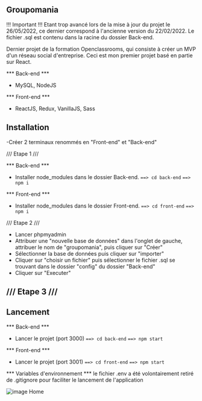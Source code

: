 ## Groupomania ##

!!! Important !!!
Etant trop avancé lors de la mise à jour du projet le 26/05/2022, ce dernier correspond à l'ancienne version du 22/02/2022. Le fichier .sql est contenu dans la racine du dossier Back-end.

Dernier projet de la formation Openclassrooms, qui consiste à créer un MVP d'un réseau social d'entreprise. Ceci est mon premier projet basé en partie sur React.

*** Back-end ***
- MySQL, NodeJS

*** Front-end ***
- ReactJS, Redux, VanillaJS, Sass

## Installation ##

-Créer 2 terminaux renommés en "Front-end" et "Back-end"

/// Etape 1 ///

*** Back-end ***

- Installer node_modules dans le dossier Back-end.
`==> cd back-end`
`==> npm i`

*** Front-end ***

- Installer node_modules dans le dossier Front-end.
`==> cd front-end`
`==> npm i`

/// Etape 2 ///
- Lancer phpmyadmin
- Attribuer une "nouvelle base de données" dans l'onglet de gauche, attribuer le nom de "groupomania", puis cliquer sur "Créer"
- Sélectionner la base de données puis cliquer sur "importer"
- Cliquer sur "choisir un fichier" puis sélectionner le fichier .sql se trouvant dans le dossier "config" du dossier "Back-end"
- Cliquer sur "Executer"

/// Etape 3 ///
- 


## Lancement ##

*** Back-end ***
- Lancer le projet (port 3000)
`==> cd back-end`
`==> npm start`

*** Front-end ***
- Lancer le projet (port 3001)
`==> cd front-end`
`==> npm start`

*** Variables d'environnement ***
le fichier .env a été volontairement retiré de .gitignore pour faciliter le lancement de l'application

![image Home](https://user-images.githubusercontent.com/90619952/179761722-94145a88-d3b1-45e2-8031-e0a5eadca0ab.jpg)


